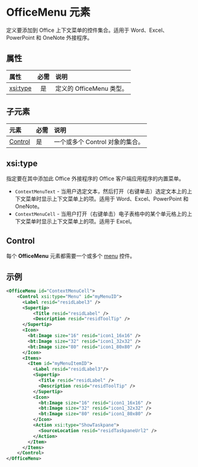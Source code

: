 # <a name="officemenu-element"></a>OfficeMenu 元素
定义要添加到 Office 上下文菜单的控件集合。适用于 Word、Excel、PowerPoint 和 OneNote 外接程序。

## <a name="attributes"></a>属性

| 属性            | 必需 | 说明                          |
|:---------------------|:--------:|:-------------------------------------|
| [xsi:type](#xsitype) | 是      | 定义的 OfficeMenu 类型。|

## <a name="child-elements"></a>子元素
|  元素 |  必需  |  说明  |
|:-----|:-----|:-----|
|  [Control](#control)    | 是 |  一个或多个 Control 对象的集合。  |

## <a name="xsi:type"></a>xsi:type
指定要在其中添加此 Office 外接程序的 Office 客户端应用程序的内置菜单。

- `ContextMenuText` -  当用户选定文本，然后打开（右键单击）选定文本上的上下文菜单时显示上下文菜单上的项。适用于 Word、Excel、PowerPoint 和 OneNote。
- `ContextMenuCell` -  当用户打开（右键单击）电子表格中的某个单元格上的上下文菜单时显示上下文菜单上的项。适用于 Excel。 

## <a name="control"></a>Control

每个 **OfficeMenu** 元素都需要一个或多个 [menu](./menu.md#menu-control) 控件。 


## <a name="example"></a>示例

```xml
<OfficeMenu id="ContextMenuCell">
    <Control xsi:type="Menu" id="myMenuID">
      <Label resid="residLabel3" />
      <Supertip>
          <Title resid="residLabel" />
          <Description resid="residToolTip" />
      </Supertip>   
      <Icon>
        <bt:Image size="16" resid="icon1_16x16" />
        <bt:Image size="32" resid="icon1_32x32" />
        <bt:Image size="80" resid="icon1_80x80" />
      </Icon>    
      <Items>
        <Item id="myMenuItemID">
          <Label resid="residLabel3"/>
          <Supertip>
            <Title resid="residLabel" />
            <Description resid="residToolTip" />
          </Supertip>
          <Icon>
            <bt:Image size="16" resid="icon1_16x16" />
            <bt:Image size="32" resid="icon1_32x32" />
            <bt:Image size="80" resid="icon1_80x80" />
          </Icon>    
          <Action xsi:type="ShowTaskpane">
            <SourceLocation resid="residTaskpaneUrl2" />    
          </Action>    
        </Item>
      </Items>
    </Control>   
</OfficeMenu>
```
